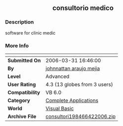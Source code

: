 ﻿<div align="center">

## consultorio medico


</div>

### Description

software for clinic medic
 
### More Info
 


<span>             |<span>
---                |---
**Submitted On**   |2006-03-31 16:46:00
**By**             |[johnnattan araujo mejia](https://github.com/Planet-Source-Code/PSCIndex/blob/master/ByAuthor/johnnattan-araujo-mejia.md)
**Level**          |Advanced
**User Rating**    |4.3 (13 globes from 3 users)
**Compatibility**  |VB 6\.0
**Category**       |[Complete Applications](https://github.com/Planet-Source-Code/PSCIndex/blob/master/ByCategory/complete-applications__1-27.md)
**World**          |[Visual Basic](https://github.com/Planet-Source-Code/PSCIndex/blob/master/ByWorld/visual-basic.md)
**Archive File**   |[consultori198466422006\.zip](https://github.com/Planet-Source-Code/johnnattan-araujo-mejia-consultorio-medico__1-64881/archive/master.zip)









